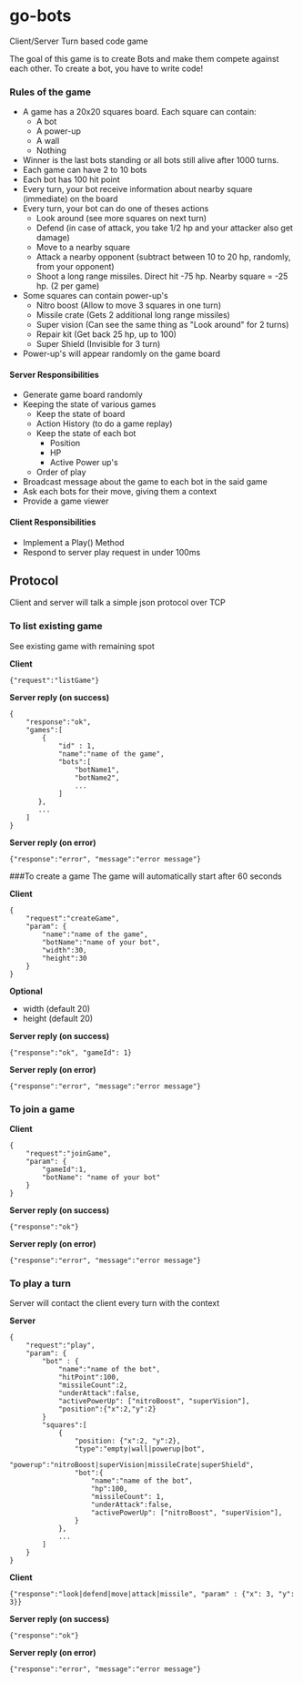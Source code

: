 # go-bots

Client/Server Turn based code game

The goal of this game is to create Bots and make them compete against each other. To create a bot, you have to write code!

### Rules of the game
- A game has a 20x20 squares board. Each square can contain:
    - A bot
    - A power-up
    - A wall
    - Nothing
- Winner is the last bots standing or all bots still alive after 1000 turns.
- Each game can have 2 to 10 bots
- Each bot has 100 hit point
- Every turn, your bot receive information about nearby square (immediate) on the board
- Every turn, your bot can do one of theses actions
    - Look around (see more squares on next turn)
    - Defend (in case of attack, you take 1/2 hp and your attacker also get damage)
    - Move to a nearby square
    - Attack a nearby opponent (subtract between 10 to 20 hp, randomly, from your opponent)
    - Shoot a long range missiles. Direct hit -75 hp. Nearby square = -25 hp. (2 per game)
- Some squares can contain power-up's
    - Nitro boost (Allow to move 3 squares in one turn)
    - Missile crate (Gets 2 additional long range missiles)
    - Super vision (Can see the same thing as "Look around" for 2 turns)
    - Repair kit (Get back 25 hp, up to 100)
    - Super Shield (Invisible for 3 turn)
- Power-up's will appear randomly on the game board


#### Server Responsibilities
- Generate game board randomly
- Keeping the state of various games
    - Keep the state of board
    - Action History (to do a game replay)
    - Keep the state of each bot
        - Position
        - HP
        - Active Power up's
    - Order of play
- Broadcast message about the game to each bot in the said game
- Ask each bots for their move, giving them a context
- Provide a game viewer

#### Client Responsibilities
- Implement a Play() Method
- Respond to server play request in under 100ms

## Protocol
Client and server will talk a simple json protocol over TCP

### To list existing game
See existing game with remaining spot

**Client**

    {"request":"listGame"}

**Server reply (on success)**

    {
        "response":"ok", 
        "games":[
            {            
                "id" : 1,
                "name":"name of the game",
                "bots":[
                    "botName1",
                    "botName2",
                    ...
                ]
           },
           ...                    
        ]
    }

**Server reply (on error)**

    {"response":"error", "message":"error message"}

###To create a game
The game will automatically start after 60 seconds

**Client**

    {
        "request":"createGame",
        "param": {
            "name":"name of the game",
            "botName":"name of your bot",
            "width":30,
            "height":30
        }
    }
    
**Optional**

- width (default 20)
- height (default 20)

**Server reply (on success)**

    {"response":"ok", "gameId": 1}
    
**Server reply (on error)**

    {"response":"error", "message":"error message"}


### To join a game

**Client**

    {
        "request":"joinGame",
        "param": {
            "gameId":1,
            "botName": "name of your bot"
        }
    }

**Server reply (on success)**

    {"response":"ok"}

**Server reply (on error)**

    {"response":"error", "message":"error message"}

### To play a turn

Server will contact the client every turn with the context

**Server**

    {
        "request":"play",
        "param": {
            "bot" : {
                "name":"name of the bot",
                "hitPoint":100,
                "missileCount":2,
                "underAttack":false,
                "activePowerUp": ["nitroBoost", "superVision"],
                "position":{"x":2,"y":2}
            }
            "squares":[
                {
                    "position: {"x":2, "y":2},
                    "type":"empty|wall|powerup|bot",
                    "powerup":"nitroBoost|superVision|missileCrate|superShield",
                    "bot":{
                        "name":"name of the bot",
                        "hp":100,
                        "missileCount": 1,
                        "underAttack":false,
                        "activePowerUp": ["nitroBoost", "superVision"],                            
                    }
                },
                ...
            ]
        }
    }

**Client**

    {"response":"look|defend|move|attack|missile", "param" : {"x": 3, "y": 3}}

**Server reply (on success)**

    {"response":"ok"}

**Server reply (on error)**

    {"response":"error", "message":"error message"}
